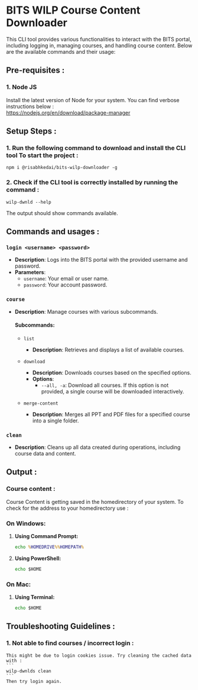# BITS WILP Course Content Downloader

This CLI tool provides various functionalities to interact with the BITS portal, including logging in, managing courses, and handling course content. Below are the available commands and their usage:

## Pre-requisites :

### 1. Node JS

Install the latest version of Node for your system. You can find verbose instructions below : <br>
https://nodejs.org/en/download/package-manager

## Setup Steps :

### 1. Run the following command to download and install the CLI tool To start the project :

```
npm i @risabhkedai/bits-wilp-downloader -g
```

### 2. Check if the CLI tool is correctly installed by running the command :

```
wilp-dwnld --help
```

The output should show commands available.

## Commands and usages :

### `login <username> <password>`

- **Description**: Logs into the BITS portal with the provided username and password.
- **Parameters**:
  - `username`: Your email or user name.
  - `password`: Your account password.

### `course`

- **Description**: Manage courses with various subcommands.

  #### Subcommands:

  - `list`

    - **Description**: Retrieves and displays a list of available courses.

  - `download`

    - **Description**: Downloads courses based on the specified options.
    - **Options**:
      - `--all, -a`: Download all courses. If this option is not provided, a single course will be downloaded interactively.

  - `merge-content`
    - **Description**: Merges all PPT and PDF files for a specified course into a single folder.

### `clean`

- **Description**: Cleans up all data created during operations, including course data and content.

## Output :

### Course content :

Course Content is getting saved in the homedirectory of your system. To check for the address to your homedirectory use :

### On Windows:

1. **Using Command Prompt:**
   ```cmd
   echo %HOMEDRIVE%%HOMEPATH%
   ```
2. **Using PowerShell:**

   ```cmd
   echo $HOME
   ```

### **On Mac:**

1. **Using Terminal:**

   ```cmd
   echo $HOME
   ```

## Troubleshooting Guidelines :

### 1. Not able to find courses / incorrect login :

    This might be due to login cookies issue. Try cleaning the cached data with :
    ```
    wilp-dwnlds clean
    ```
    Then try login again.
